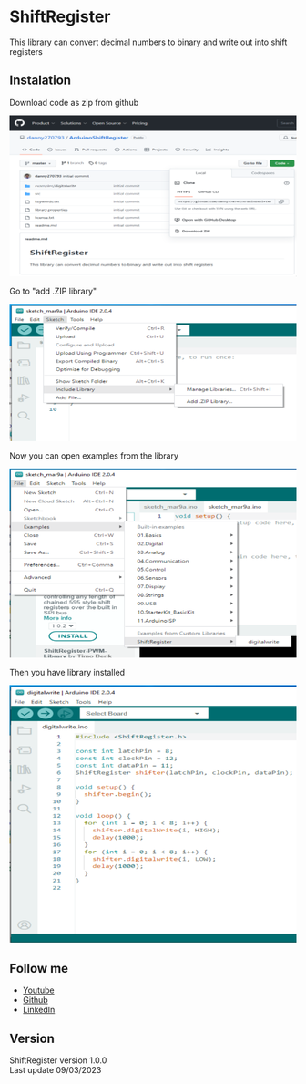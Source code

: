 # ShiftRegister

This library can convert decimal numbers to binary and write out into shift registers

## Instalation

Download code as zip from github

![Download github repo](https://github.com/danny270793/ArduinoShiftRegister/blob/master/images/001_download_code.png)

Go to "add .ZIP library"

![Download github repo](https://github.com/danny270793/ArduinoShiftRegister/blob/master/images/002_add_library.png)

Now you can open examples from the library

![Download github repo](https://github.com/danny270793/ArduinoShiftRegister/blob/master/images/003_open_example.png)

Then you have library installed

![Download github repo](https://github.com/danny270793/ArduinoShiftRegister/blob/master/images/004_example.png)

## Follow me

-   [Youtube](https://www.youtube.com/channel/UC5MAQWU2s2VESTXaUo-ysgg)
-   [Github](https://www.github.com/danny270793/)
-   [LinkedIn](https://www.linkedin.com/in/danny270793)

## Version

ShiftRegister version 1.0.0<br>
Last update 09/03/2023
